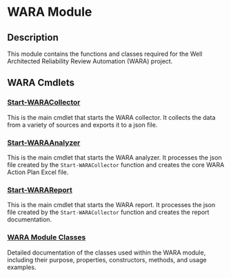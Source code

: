 
# WARA Module

## Description

This module contains the functions and classes required for the Well Architected Reliability Review Automation (WARA) project.

## WARA Cmdlets

### [Start-WARACollector](Start-WARACollector.md)

This is the main cmdlet that starts the WARA collector. It collects the data from a variety of sources and exports it to a json file.

### [Start-WARAAnalyzer](Start-WARAAnalyzer.md)

This is the main cmdlet that starts the WARA analyzer. It processes the json file created by the `Start-WARACollector` function and creates the core WARA Action Plan Excel file.

### [Start-WARAReport](Start-WARAReport.md)

This is the main cmdlet that starts the WARA report. It processes the json file created by the `Start-WARACollector` function and creates the report documentation.

### [WARA Module Classes](wara-module-classes.md)

Detailed documentation of the classes used within the WARA module, including their purpose, properties, constructors, methods, and usage examples.
